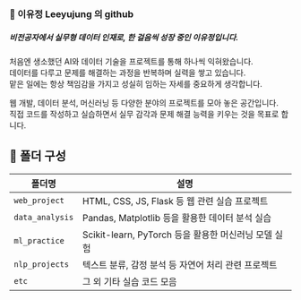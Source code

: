 ### 🐙 이유정 Leeyujung 의 github

##### *비전공자에서 실무형 데이터 인재로, 한 걸음씩 성장 중인 이유정입니다.*  
처음엔 생소했던 AI와 데이터 기술을 프로젝트를 통해 하나씩 익혀왔습니다.  
데이터를 다루고 문제를 해결하는 과정을 반복하며 실력을 쌓고 있습니다.  
맡은 일에는 항상 책임감을 가지고 성실히 임하는 자세를 중요하게 생각합니다.  

웹 개발, 데이터 분석, 머신러닝 등 다양한 분야의 프로젝트를 모아 놓은 공간입니다.  
직접 코드를 작성하고 실습하면서 실무 감각과 문제 해결 능력을 키우는 것을 목표로 합니다.  

## 📁 폴더 구성

| 폴더명             | 설명                                               |
|--------------------|----------------------------------------------------|
| `web_project`      | HTML, CSS, JS, Flask 등 웹 관련 실습 프로젝트        |
| `data_analysis`    | Pandas, Matplotlib 등을 활용한 데이터 분석 실습      |
| `ml_practice`      | Scikit-learn, PyTorch 등을 활용한 머신러닝 모델 실험 |
| `nlp_projects`     | 텍스트 분류, 감정 분석 등 자연어 처리 관련 프로젝트   |
| `etc`              | 그 외 기타 실습 코드 모음                           |
